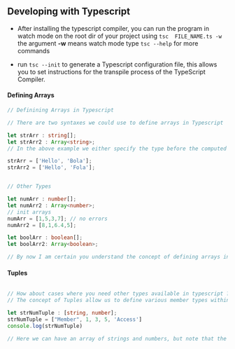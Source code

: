 ## Developing with Typescript
- After installing the typescript compiler, you can run the program in watch mode on the root dir of your project using `tsc 
FILE_NAME.ts -w` the argument **-w** means watch mode type `tsc --help` for more commands

- run `tsc --init` to generate a Typescript configuration file, this allows you to set instructions for the transpile process of the TypeScript Compiler. 


#### Defining Arrays
```ts
// Definining Arrays in Typescript 

// There are two syntaxes we could use to define arrays in Typescript

let strArr : string[];
let strArr2 : Array<string>;
// In the above example we either specify the type before the computed member brackets, this way our arrays will be an array of only numbers

strArr = ['Hello', 'Bola'];
strArr2 = ['Hello', 'Fola'];


// Other Types

let numArr : number[];
let numArr2 : Array<number>;
// init arrays
numArr = [1,5,3,7]; // no errors
numArr2 = [8,1,6.4,5];

let boolArr : boolean[];
let boolArr2: Array<boolean>;

// By now I am certain you understand the concept of defining arrays in typescript
```

#### Tuples
```ts

// How about cases where you need other types available in typescript ?
// The concept of Tuples allow us to define various member types within an Array 

let strNumTuple : [string, number];
strNumTuple = ["Member", 1, 3, 5, 'Access']
console.log(strNumTuple)

// Here we can have an array of strings and numbers, but note that the string must precede the number in ORDER within the array.
```

